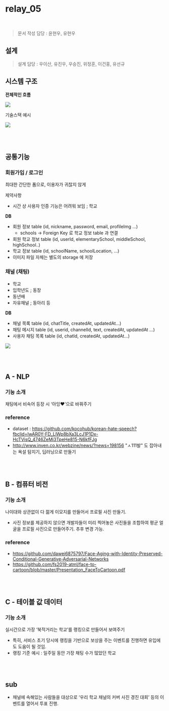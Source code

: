 # relay_05

<br>

> 문서 작성 담당 : 윤현우, 유현우

## 설계

> 설계 담당 : 우이산, 유진우, 우승진, 위정훈, 이건홍, 유선규

## 시스템 구조

**전체적인 흐름**

![](https://user-images.githubusercontent.com/47842964/89014082-f2f15200-d34f-11ea-82a2-5a55f534b731.png)

기술스택 예시

![](https://miro.medium.com/max/1400/1*_-1gageYjU7cS9MihY0tnw.png)

<br>
<br>

## 공통기능

### 회원가입 / 로그인

최대한 간단한 폼으로, 이용자가 귀찮지 않게

제약사항

- 시간 상 사용자 인증 기능은 어려워 보임 ; 학교

**DB**

- 회원 정보 table (id, nickname, password, email, profileImg ...)
  - schools -> Foreign Key 로 학교 정보 table 과 연결
- 회원 학교 정보 table (id, userId, elementarySchool, middleSchool, highSchool..)
- 학교 정보 table (id, schoolName, schoolLocation, ...)
- 이미지 파일 자체는 별도의 storage 에 저장

### 채널 (채팅)

- 학교
- 입학년도 ; 동창
- 동년배
- 자유채널 ; 동아리 등

**DB**

- 채널 목록 table (id, chatTitle, createdAt, updatedAt...)
- 채팅 메시지 table (id, userid, channelId, text, createdAt, updatedAt ...)
- 사용자 채팅 목록 table (id, chatId, createdAt, updatedAt...)

![](https://user-images.githubusercontent.com/47842964/89019866-f3421b00-d358-11ea-8715-e2a19a49bb20.png)

<br>
<br>

## A - NLP

### 기능 소개

채팅에서 비속어 등장 시 ‘아잉♥’으로 바꿔주기

### reference

- dataset : https://github.com/kocohub/korean-hate-speech?fbclid=IwAR0Y-FD_LlWp8bXa3LcJ1P1Dx-HcTVisQ_4746ZeMi3TpeHe815-N6kfFJg
- http://www.inven.co.kr/webzine/news/?news=198156 "ㅅ111발" 도 잡아내는 욕설 탐지기, 딥러닝으로 만들기

<br>
<br>

## B - 컴퓨터 비전

### 기능 소개

나이대와 상관없이 다 젊게 이모지를 만들어서 프로필 사진 만들기.

- 사진 정보를 제공하지 않으면 개발자들이 미리 찍어놓은 사진들을 조합하여 평균 얼굴을 프로필 사진으로 만들어주기. 추후 변경 가능.

### reference

- https://github.com/dawei6875797/Face-Aging-with-Identity-Preserved-Conditional-Generative-Adversarial-Networks
- https://github.com/fs2019-atml/face-to-cartoon/blob/master/Presentation_FaceToCartoon.pdf

<br>
<br>

## C - 테이블 값 데이터

### 기능 소개

실시간으로 가장 ‘북적거리는 학교’를 랭킹으로 만들어서 보여주기

- 특히, 서비스 초기 당시에 랭킹을 기반으로 보상을 주는 이벤트를 진행하면 유입에도 도움이 될 것임.
- 랭킹 기준 예시 : 일주일 동안 가장 채팅 수가 많았던 학교

<br>
<br>

## sub

- 채널에 속해있는 사람들을 대상으로 ‘우리 학교 채널의 커버 사진 경진 대회’ 등의 이벤트를 열어서 투표 진행.
